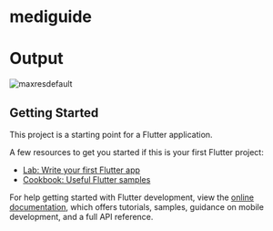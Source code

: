 # mediguide

# Output

![maxresdefault](https://github.com/MuhammadDanishMalik/MediGuide/assets/140817259/9a9df5c5-380f-4e2d-9986-a54c8ce1dcae)

## Getting Started

This project is a starting point for a Flutter application.

A few resources to get you started if this is your first Flutter project:

- [Lab: Write your first Flutter app](https://docs.flutter.dev/get-started/codelab)
- [Cookbook: Useful Flutter samples](https://docs.flutter.dev/cookbook)

For help getting started with Flutter development, view the
[online documentation](https://docs.flutter.dev/), which offers tutorials,
samples, guidance on mobile development, and a full API reference.
